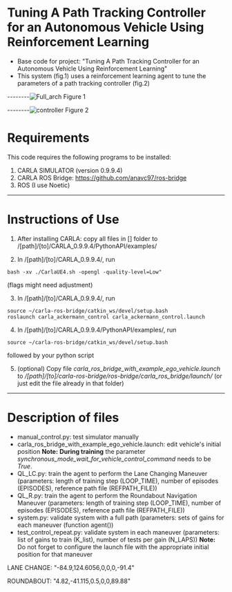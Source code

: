 # Tuning A Path Tracking Controller for an Autonomous Vehicle Using Reinforcement Learning

- Base code for project: "Tuning A Path Tracking Controller for an Autonomous Vehicle Using Reinforcement Learning"
- This system (fig.1) uses a reinforcement learning agent to tune the parameters of a path tracking controller (fig.2)

--------![Full_arch](https://user-images.githubusercontent.com/57260454/220219032-6f9c628c-399e-4698-9566-0dc1bba5ef6c.jpg)
Figure 1




--------![controller](https://user-images.githubusercontent.com/57260454/220218751-f5405d5a-bf8c-4bcb-a0f6-6bb19b5544a4.jpg)
Figure 2

# Requirements

This code requires the following programs to be installed:

1. CARLA SIMULATOR (version 0.9.9.4)
2. CARLA ROS Bridge: https://github.com/anavc97/ros-bridge
3. ROS (I use Noetic)

---

# Instructions of Use

1. After installing CARLA: copy all files in [] folder to /[path]/[to]/CARLA_0.9.9.4/PythonAPI/examples/

2. In /[path]/[to]/CARLA_0.9.9.4/, run 
```
bash -xv ./CarlaUE4.sh -opengl -quality-level=Low" 
```
(flags might need adjustment)

3. In /[path]/[to]/CARLA_0.9.9.4/, run 

```
source ~/carla-ros-bridge/catkin_ws/devel/setup.bash
roslaunch carla_ackermann_control carla_ackermann_control.launch
```

4. In /[path]/[to]/CARLA_0.9.9.4/PythonAPI/examples/, run 

```
source ~/carla-ros-bridge/catkin_ws/devel/setup.bash
```

followed by your python script

5. (optional) Copy file *carla_ros_bridge_with_example_ego_vehicle.launch* to */[path]/[to]/carla-ros-bridge/ros-bridge/carla_ros_bridge/launch/* (or just edit the file already in that folder)


---

# Description of files

- manual_control.py: test simulator manually
- carla_ros_bridge_with_example_ego_vehicle.launch: edit vehicle's initial position
**Note:** **During training** the parameter *synchronous_mode_wait_for_vehicle_control_command* needs to be *True*.
- QL_LC.py: train the agent to perform the Lane Changing Maneuver (parameters: length of training step (LOOP_TIME), number of episodes (EPISODES), reference path file (REFPATH_FILE))
- QL_R.py: train the agent to perform the Roundabout Navigation Maneuver (parameters: length of training step (LOOP_TIME), number of episodes (EPISODES), reference path file (REFPATH_FILE))
- system.py: validate system with a full path (parameters: sets of gains for each maneuver (function agent())
- test_control_repeat.py: validate system in each maneuver (parameters: list of gains to train (K_list), number of tests per gain (N_LAPS))
**Note:** Do not forget to configure the launch file with the appropriate initial position for that maneuver

LANE CHANGE:
"-84.9,124.6056,0,0,0,-91.4"

ROUNDABOUT:
"4.82,-41.115,0.5,0,0,89.88"
